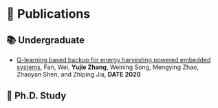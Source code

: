 
# 📝 Publications 

## 📚 Undergraduate
- [Q-learning based backup for energy harvesting powered embedded systems](https://ieeexplore.ieee.org/abstract/document/9116561/), Fan, Wei, **Yujie Zhang**, Weining Song, Mengying Zhao, Zhaoyan Shen, and Zhiping Jia, **DATE 2020**


## 🎼 Ph.D. Study
